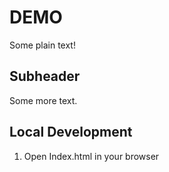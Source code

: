 # DEMO

Some plain text!

## Subheader

Some more text.

## Local Development

1. Open Index.html in your browser